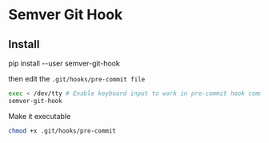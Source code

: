 # Semver Git Hook

## Install

pip install --user  semver-git-hook

then edit the `.git/hooks/pre-commit file`

```bash
exec < /dev/tty # Enable keyboard input to work in pre-commit hook command context
semver-git-hook
```

Make it executable

```bash
chmod +x .git/hooks/pre-commit
```
